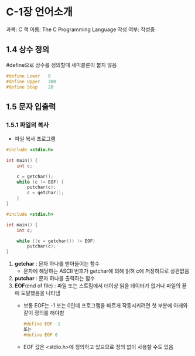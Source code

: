 # C-1장 언어소개

과목: C
책 이름: The C Programming Language
작성 여부: 작성중

## 1.4 상수 정의

#define으로 상수를 정의할때 세미콜론이 붙지 않음

```c
#define	Lower	0
#define Upper	300
#define Step	20
```

## 1.5 문자 입출력

### 1.5.1 파일의 복사

- 파일 복사 프로그램

```c
#include <stdio.h>

int main() {
	int c;

	c = getchar();
	while (c != EOF) {
		putchar(c);
		c = getchar();
	}
}
```

```c
#include <stdio.h>

int main() {
	int c;

	while ((c = getchar()) != EOF)
		putchar(c);
}
```

1. **getchar** : 문자 하나를 받아들이는 함수
    - 문자에 해당하는 ASCII 번호가 getchar에 의해 읽혀 c에 저장하므로 상관없음
2. **putchar** : 문자 하나를 출력하는 함수
3. **EOF**(end of file) : 파일 또는 스트림에서 더이상 읽을 데이터가 없거나 파일의 끝에 도달했음을 나타냄
    - 보통 EOF는 -1 또는 0인데 프로그램을 바르게 작동시키려면 첫 부분에 아래와 같이 정의를 해야함
        
        ```c
        #define EOF -1
        또는
        #define EOF 0
        ```
        
    - EOF 값은 <stdio.h>에 정의하고 있으므로 정의 없이 사용할 수도 있음